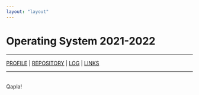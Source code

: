 ```yaml
---
layout: "layout"
---
```


# Operating System 2021-2022
---
[PROFILE](https://github.com/mahdiwafi) | [REPOSITORY](https://github.com/mahdiwafi/os212) | [LOG](TXT/mylog.txt) | [LINKS](https://mahdiwafi.github.io/os212/LINKS/)


---
<br>
Qapla!
